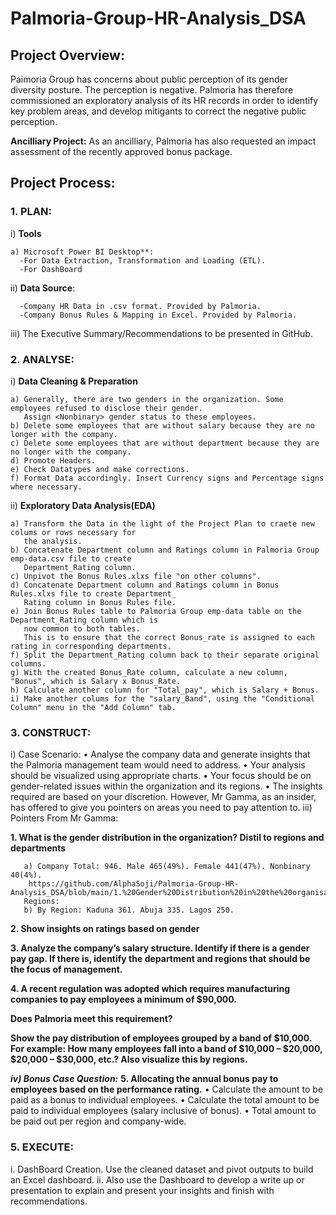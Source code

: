 # Palmoria-Group-HR-Analysis_DSA
## Project Overview:
Paimoria Group has concerns about public perception of its gender diversity posture. The perception is negative. 
Palmoria has therefore commissioned an exploratory analysis of its HR records in order to identify key problem areas, 
and develop mitigants to correct the negative public perception.

**Ancilliary Project:** As an ancilliary, Palmoria has also requested an impact assessment of the recently 
approved bonus package.

## Project Process: 
### 1.	PLAN:
i)	**Tools**

    a) Microsoft Power BI Desktop**: 
      -For Data Extraction, Transformation and Loading (ETL).
      -For DashBoard
      
ii)	**Data Source**:

      -Company HR Data in .csv format. Provided by Palmoria.
      -Company Bonus Rules & Mapping in Excel. Provided by Palmoria.

iii) The Executive Summary/Recommendations to be presented in GitHub.

### 2.	ANALYSE:
i)	**Data Cleaning & Preparation**

    a) Generally, there are two genders in the organization. Some employees refused to disclose their gender. 
       Assign <Nonbinary> gender status to these employees.
    b) Delete some employees that are without salary because they are no longer with the company. 
    c) Delete some employees that are without department because they are no longer with the company. 
    d) Promote Headers.
    e) Check Datatypes and make corrections.
    f) Format Data accordingly. Insert Currency signs and Percentage signs where necessary.

ii) **Exploratory Data Analysis(EDA)**

    a) Transform the Data in the light of the Project Plan to craete new colums or rows necessary for 
       the analysis.
    b) Concatenate Department column and Ratings column in Palmoria Group emp-data.csv file to create 
       Department_Rating column.
    c) Unpivot the Bonus Rules.xlxs file "on other columns".
    d) Concatenate Department column and Ratings column in Bonus Rules.xlxs file to create Department_
       Rating column in Bonus Rules file.
    e) Join Bonus Rules table to Palmoria Group emp-data table on the Department_Rating column which is 
       now common to both tables. 
       This is to ensure that the correct Bonus_rate is assigned to each rating in corresponding departments.
    f) Split the Department_Rating column back to their separate original columns.
    g) With the created Bonus_Rate column, calculate a new column, "Bonus", which is Salary x Bonus_Rate. 
    h) Calculate another column for "Total_pay", which is Salary + Bonus.
    i) Make another colums for the "salary_Band", using the "Conditional Column" menu in the "Add Column" tab.
    
### 3.	CONSTRUCT:

i)	Case Scenario: 
•	Analyse the company data and generate insights that the Palmoria management team would need to address.
•	Your analysis should be visualized using appropriate charts.
•	Your focus should be on gender-related issues within the organization and its regions.
•	The insights required are based on your discretion. However, Mr Gamma, as an insider, has offered to give you pointers on areas you need to pay attention to.
iii)	Pointers From Mr Gamma:

   **1.	What is the gender distribution in the organization? Distil to regions and departments**

       a) Company Total: 946. Male 465(49%). Female 441(47%). Nonbinary 40(4%).
        https://github.com/AlphaSoji/Palmoria-Group-HR-Analysis_DSA/blob/main/1.%20Gender%20Distribution%20in%20the%20organisation.png
       Regions:
       b) By Region: Kaduna 361. Abuja 335. Lagos 250.
       
       
   **2.	Show insights on ratings based on gender**


   **3.	Analyze the company’s salary structure. Identify if there is a gender pay gap. 
        If there is, identify the department and regions that should be the focus of management.**
        
   **4.	A recent regulation was adopted which requires manufacturing companies to pay employees a minimum of $90,000.**

   **Does Palmoria meet this requirement?**
    
   **Show the pay distribution of employees grouped by a band of $10,000. For example: How many employees fall into a band of $10,000 – $20,000, $20,000 – $30,000, etc.? 
     Also visualize this by regions.**

***iv)	Bonus Case Question:***
    **5.	   Allocating the annual bonus pay to employees based on the performance rating.** 
•	Calculate the amount to be paid as a bonus to individual employees.
•	Calculate the total amount to be paid to individual employees (salary inclusive of bonus).
•	Total amount to be paid out per region and company-wide.

### 5.	EXECUTE:
i.  DashBoard Creation.
Use the cleaned dataset and pivot outputs to build an Excel dashboard. 
ii. Also use the Dashboard to develop a write up or presentation to explain and present your insights and finish with recommendations.
